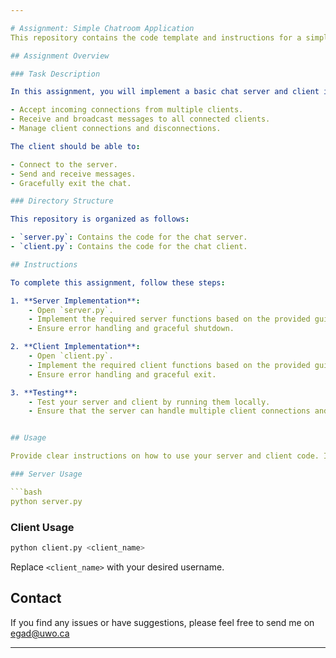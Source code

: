 ```yaml
---

# Assignment: Simple Chatroom Application
This repository contains the code template and instructions for a simple chat server and client assignment.

## Assignment Overview

### Task Description

In this assignment, you will implement a basic chat server and client in Python. The server should be able to:

- Accept incoming connections from multiple clients.
- Receive and broadcast messages to all connected clients.
- Manage client connections and disconnections.

The client should be able to:

- Connect to the server.
- Send and receive messages.
- Gracefully exit the chat.

### Directory Structure

This repository is organized as follows:

- `server.py`: Contains the code for the chat server.
- `client.py`: Contains the code for the chat client.

## Instructions

To complete this assignment, follow these steps:

1. **Server Implementation**:
    - Open `server.py`.
    - Implement the required server functions based on the provided guidelines.
    - Ensure error handling and graceful shutdown.

2. **Client Implementation**:
    - Open `client.py`.
    - Implement the required client functions based on the provided guidelines.
    - Ensure error handling and graceful exit.

3. **Testing**:
    - Test your server and client by running them locally.
    - Ensure that the server can handle multiple client connections and message broadcasting.


## Usage

Provide clear instructions on how to use your server and client code. Include information on how to run them, connect to the server, and interact with the chat.

### Server Usage

```bash
python server.py
```

### Client Usage

```bash
python client.py <client_name>
```

Replace `<client_name>` with your desired username.

## Contact

If you find any issues or have suggestions, please feel free to send me on egad@uwo.ca


---
```

